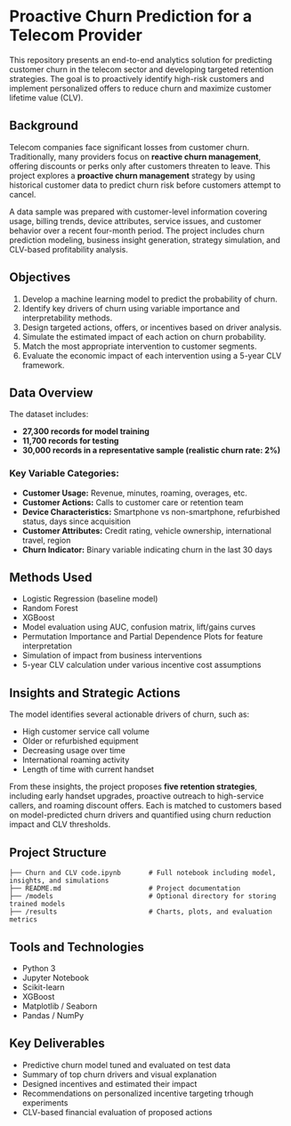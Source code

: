 # Proactive Churn Prediction for a Telecom Provider

This repository presents an end-to-end analytics solution for predicting customer churn in the telecom sector and developing targeted retention strategies. The goal is to proactively identify high-risk customers and implement personalized offers to reduce churn and maximize customer lifetime value (CLV).

## Background

Telecom companies face significant losses from customer churn. Traditionally, many providers focus on **reactive churn management**, offering discounts or perks only after customers threaten to leave. This project explores a **proactive churn management** strategy by using historical customer data to predict churn risk before customers attempt to cancel.

A data sample was prepared with customer-level information covering usage, billing trends, device attributes, service issues, and customer behavior over a recent four-month period. The project includes churn prediction modeling, business insight generation, strategy simulation, and CLV-based profitability analysis.

## Objectives

1. Develop a machine learning model to predict the probability of churn.
2. Identify key drivers of churn using variable importance and interpretability methods.
3. Design targeted actions, offers, or incentives based on driver analysis.
4. Simulate the estimated impact of each action on churn probability.
5. Match the most appropriate intervention to customer segments.
6. Evaluate the economic impact of each intervention using a 5-year CLV framework.

## Data Overview

The dataset includes:

- **27,300 records for model training**
- **11,700 records for testing**
- **30,000 records in a representative sample (realistic churn rate: 2%)**

### Key Variable Categories:
- **Customer Usage:** Revenue, minutes, roaming, overages, etc.
- **Customer Actions:** Calls to customer care or retention team
- **Device Characteristics:** Smartphone vs non-smartphone, refurbished status, days since acquisition
- **Customer Attributes:** Credit rating, vehicle ownership, international travel, region
- **Churn Indicator:** Binary variable indicating churn in the last 30 days

## Methods Used

- Logistic Regression (baseline model)
- Random Forest
- XGBoost
- Model evaluation using AUC, confusion matrix, lift/gains curves
- Permutation Importance and Partial Dependence Plots for feature interpretation
- Simulation of impact from business interventions
- 5-year CLV calculation under various incentive cost assumptions

## Insights and Strategic Actions

The model identifies several actionable drivers of churn, such as:
- High customer service call volume
- Older or refurbished equipment
- Decreasing usage over time
- International roaming activity
- Length of time with current handset

From these insights, the project proposes **five retention strategies**, including early handset upgrades, proactive outreach to high-service callers, and roaming discount offers. Each is matched to customers based on model-predicted churn drivers and quantified using churn reduction impact and CLV thresholds.

## Project Structure

```
├── Churn and CLV code.ipynb       # Full notebook including model, insights, and simulations
├── README.md                      # Project documentation
├── /models                        # Optional directory for storing trained models
├── /results                       # Charts, plots, and evaluation metrics
```

## Tools and Technologies

- Python 3
- Jupyter Notebook
- Scikit-learn
- XGBoost
- Matplotlib / Seaborn
- Pandas / NumPy

## Key Deliverables

- Predictive churn model tuned and evaluated on test data
- Summary of top churn drivers and visual explanation
- Designed incentives and estimated their impact
- Recommendations on personalized incentive targeting trhough experiments
- CLV-based financial evaluation of proposed actions


